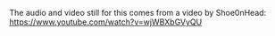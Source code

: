 The audio and video still for this comes from a video by Shoe0nHead: <https://www.youtube.com/watch?v=wjWBXbGVyQU>
